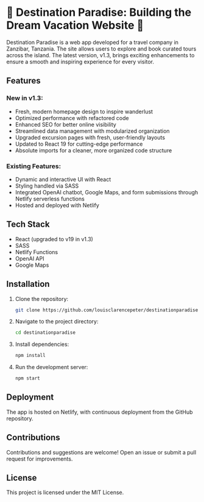 # 🌴 Destination Paradise: Building the Dream Vacation Website 🌴

Destination Paradise is a web app developed for a travel company in Zanzibar, Tanzania. The site allows users to explore and book curated tours across the island. The latest version, v1.3, brings exciting enhancements to ensure a smooth and inspiring experience for every visitor.

## Features

### New in v1.3:
- Fresh, modern homepage design to inspire wanderlust
- Optimized performance with refactored code
- Enhanced SEO for better online visibility
- Streamlined data management with modularized organization
- Upgraded excursion pages with fresh, user-friendly layouts
- Updated to React 19 for cutting-edge performance
- Absolute imports for a cleaner, more organized code structure

### Existing Features:
- Dynamic and interactive UI with React
- Styling handled via SASS
- Integrated OpenAI chatbot, Google Maps, and form submissions through Netlify serverless functions
- Hosted and deployed with Netlify

## Tech Stack
- React (upgraded to v19 in v1.3)
- SASS
- Netlify Functions
- OpenAI API
- Google Maps

## Installation

1. Clone the repository:
   ```bash
   git clone https://github.com/louisclarencepeter/destinationparadise.git
   ```

2. Navigate to the project directory:
   ```bash
   cd destinationparadise
   ```

3. Install dependencies:
   ```bash
   npm install
   ```

4. Run the development server:
   ```bash
   npm start
   ```

## Deployment

The app is hosted on Netlify, with continuous deployment from the GitHub repository.

## Contributions

Contributions and suggestions are welcome! Open an issue or submit a pull request for improvements.

## License

This project is licensed under the MIT License.
